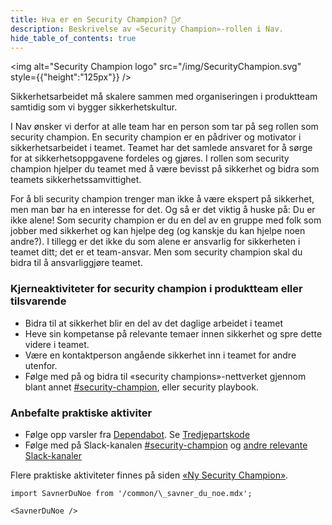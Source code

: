```yaml
---
title: Hva er en Security Champion? 💂‍♂️
description: Beskrivelse av «Security Champion»-rollen i Nav.
hide_table_of_contents: true
---
```


<img alt="Security Champion logo" src="/img/SecurityChampion.svg" style={{"height":"125px"}} />

Sikkerhetsarbeidet må skalere sammen med organiseringen i produktteam samtidig som vi bygger sikkerhetskultur.

I Nav ønsker vi derfor at alle team har en person som tar på seg rollen som security champion. En security champion er en pådriver og motivator i sikkerhetsarbeidet i teamet. Teamet har det samlede ansvaret for å sørge for at sikkerhetsoppgavene fordeles og gjøres. I rollen som security champion hjelper du teamet med å være bevisst på sikkerhet og bidra som teamets sikkerhetssamvittighet.

For å bli security champion trenger man ikke å være ekspert på sikkerhet, men man bør ha en interesse for det. Og så er det viktig å huske på: Du er ikke alene! Som security champion er du en del av en gruppe med folk som jobber med sikkerhet og kan hjelpe deg (og kanskje du kan hjelpe noen andre?). I tillegg er det ikke du som alene er ansvarlig for sikkerheten i teamet ditt; det er et team-ansvar. Men som security champion skal du bidra til å ansvarliggjøre teamet.

### Kjerneaktiviteter for security champion i produktteam eller tilsvarende

- Bidra til at sikkerhet blir en del av det daglige arbeidet i teamet
- Heve sin kompetanse på relevante temaer innen sikkerhet og spre dette videre i teamet.
- Være en kontaktperson angående sikkerhet inn i teamet for andre utenfor.
- Følge med på og bidra til «security champions»-nettverket gjennom blant annet [#security-champion](https://nav-it.slack.com/archives/CN8N938K1), eller security playbook.

### Anbefalte praktiske aktiviter

- Følge opp varsler fra [Dependabot](https://github.com/dependabot). Se [Tredjepartskode](./08-sikker-utvikling/tredjepartskode.md)
- Følge med på Slack-kanalen [#security-champion](https://nav-it.slack.com/archives/CN8N938K1) og [andre relevante Slack-kanaler](./06-lenker.md#slack-kanaler)

Flere praktiske aktiviteter finnes på siden [«Ny Security Champion»](/docs/ny-security-champion).

```mdx-code-block
import SavnerDuNoe from '/common/\_savner_du_noe.mdx';

<SavnerDuNoe />
```
